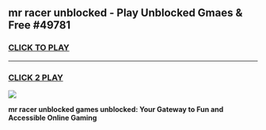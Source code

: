 
## mr racer unblocked - Play Unblocked Gmaes & Free #49781
<h3>
<a href="https://news.freeplayer.one?title=mr_racer_unblocked&ref=03M">CLICK TO PLAY</a></h3>
<hr>

<h3>
<a href="https://news.freeplayer.one?title=mr_racer_unblocked&ref=03M">CLICK 2 PLAY</a>
  
</h3>

<a href="https://news.freeplayer.one?title=mr_racer_unblocked&ref=03M"><img src="https://clearcache.store/games.png"></a>


**mr racer unblocked games unblocked: Your Gateway to Fun and Accessible Online Gaming**
